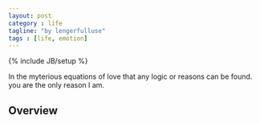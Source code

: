 ```yaml
---
layout: post
category : life 
tagline: "by lengerfulluse"
tags : [life, emotion]
---
```

{% include JB/setup %}

In the myterious equations of love that any logic or reasons can be found.  
you are the only reason I am.
## Overview 

